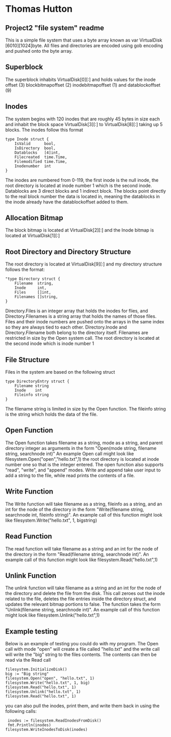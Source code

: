 # Thomas Hutton
## Project2 "file system" readme
This is a simple file system that uses a byte array known as var VirtualDisk [6010][1024]byte. All files and directories are encoded using gob encoding and pushed onto the byte array. 
## Superblock
The superblock inhabits VirtualDisk[0][:] and holds values for the inode offset (3) blockbitmapoffset (2) inodebitmapoffset (1) and datablockoffset (9)
## Inodes
The system begins with 120 inodes that are roughly 45 bytes in size each and inhabit the block space VirtualDisk[3][:] to VirtualDisk[8][:] taking up 5 blocks. The inodes follow this format
```
type Inode struct {
	IsValid      bool,
	IsDirectory  bool,
	Datablocks   [4]int,
	Filecreated  time.Time,
	Filemodified time.Time,
	Inodenumber  int
}
```
The inodes are numbered from 0-119, the first inode is the null inode, the root directory is located at inode number 1 which is the second inode. Datablocks are 3 direct blocks and 1 indirect block. The blocks point directly to the real block number the data is located in, meaning the datablocks in the inode already have the datablockoffset added to them.
## Allocation Bitmap
The block bitmap is located at VirtualDisk[2][:] and the Inode bitmap is located at VirtualDisk[1][:]
## Root Directory and Directory Structure
The root directory is located at VirtualDisk[9][:] and my directory structure follows the format: 
```
"type Directory struct {
	Filename  string,
	Inode     int,
	Files     []int,
	Filenames []string,
}
```
Directory.Files is an integer array that holds the inodes for flies, and Directory.Filenames is a string array that holds the names of those files. Files and their inode numbers are pushed onto the arrays in the same index so they are always tied to each other. Directory.Inode and Directory.Filename both belong to the directory itself. Filenames are restricted in size by the Open system call. The root directory is located at the second inode which is inode number 1
## File Structure
Files in the system are based on the following struct 
```
type DirectoryEntry struct {
	Filename string
	Inode    int
	Fileinfo string
}
```
The filename string is limited in size by the Open function. The fileinfo string is the string which holds the data of the file. 
## Open Function
The Open function takes filename as a string, mode as a string, and parent directory integer as arguments in the form "Open(mode string, filename string, searchnode int)"
An example Open call might look like filesystem.Open("open","hello.txt",1) the root directory is located at inode number one so that is the integer entered.
The open function also supports "read", "write", and "append" modes. Write and append take user input to add a string to the file, while read prints the contents of a file.
## Write Function
The Write function will take filename as a string, fileinfo as a string, and an int for the node of the directory in the form "Write(filename string, searchnode int, fileinfo string)". An example call of this function might look like filesystem.Write("hello.txt", 1, bigstring)
## Read Function
The read function will take filename as a string and an int for the node of the directory in the form "Read(filename string, searchnode int)".
An example call of this function might look like filesystem.Read("hello.txt",1)
## Unlink Function
The unlink function will take filename as a string and an int for the node of the directory and delete the file from the disk. This call zeroes out the inode related to the file, deletes the file entries inside the directory struct, and updates the relevant bitmap portions to false. The function takes the form "Unlink(filename string, searchnode int)". An example call of this function might look like filesystem.Unlink("hello.txt",1)
## Example testing
Below is an example of testing you could do with my program. The Open call with mode "open" will create a file called "hello.txt" and the write call will write the "big" string to the files contents. The contents can then be read via the Read call
```
filesystem.InitializeDisk()
big := "Big string"
filesystem.Open("open", "hello.txt", 1)
filesystem.Write("hello.txt", 1, big)
filesystem.Read("hello.txt", 1)
filesystem.Unlink("hello.txt", 1)
filesystem.Read("hello.txt", 1)
```
you can also pull the inodes, print them, and write them back in using the following calls:
```
 inodes := filesystem.ReadInodesFromDisk()
 fmt.Println(inodes)
filesystem.WriteInodesToDisk(inodes)
```
